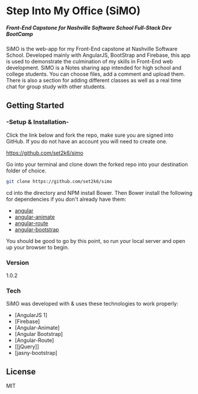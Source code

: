 # Step Into My Office (SiMO)

##### Front-End Capstone for Nashville Software School Full-Stack Dev BootCamp

SiMO is the web-app for my Front-End capstone at Nashville Software School. Developed mainly with AngularJS, BootStrap and Firebase, this app is used to demonstrate the culmination of my skills in Front-End web development. SiMO is a Notes sharing app intended for high school and college students. You can choose files, add a comment and upload them. There is also a section for adding different classes as well as a real time chat for group study with other students.


## Getting Started
### -Setup & Installation-

Click the link below and fork the repo, make sure you are signed into GitHub. If you do not have an account you will need to create one.

https://github.com/set2k6/simo

Go into your terminal and clone down the forked repo into your destination folder of choice.

```sh
git clone https://github.com/set2k6/simo
```
cd into the directory and NPM install Bower. Then Bower install the following for dependencies if you don't already have them:
  - [angular](https://angularjs.org/)
  - [angular-animate](https://docs.angularjs.org/api/ngAnimate)
  - [angular-route](https://github.com/angular/bower-angular-route)
  - [angular-bootstrap](https://angular-ui.github.io/bootstrap/)

You should be good to go by this point, so run your local server and open up your browser to begin.

### Version
1.0.2

### Tech

SiMO was developed with & uses these technologies to work properly:

* [AngularJS 1]
* [Firebase]
* [Angular-Animate]
* [Angular Bootstrap]
* [Angular-Route]
* [[jQuery]]
* [jasny-bootstrap]

License
----

MIT
